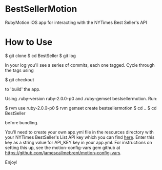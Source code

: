 BestSellerMotion
================

RubyMotion iOS app for interacting with the NYTimes Best Seller's API

How to Use
==========

$ git clone
$ cd BestSeller
$ git log

In your log you'll see a series of commits, each one tagged.  Cycle through the tags using

$ git checkout <tag number>

to 'build' the app. 

Using .ruby-version ruby-2.0.0-p0 and .ruby-gemset bestsellermotion.  Run: 

$ rvm use ruby-2.0.0-p0
$ rvm gemset create bestsellermotion
$ cd ..
$ cd BestSeller

before bundling.

You'll need to create your own app.yml file in the resources directory with your NYTimes BestSeller's List API key
which you can find [here](http://developer.nytimes.com/docs/best_sellers_api/ "NYTimes").  Enter this key as a string 
value for API_KEY key in your app.yml.  For instructions on setting this up, see the motion-config-vars gem github at
https://github.com/jamescallmebrent/motion-config-vars.

Enjoy!
